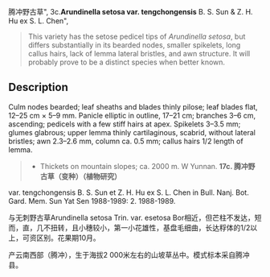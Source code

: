 腾冲野古草",
3c.**Arundinella setosa var. tengchongensis** B. S. Sun & Z. H. Hu ex S. L. Chen",

> This variety has the setose pedicel tips of *Arundinella setosa*, but differs substantially in its bearded nodes, smaller spikelets, long callus hairs, lack of lemma lateral bristles, and awn structure. It will probably prove to be a distinct species when better known.

## Description
Culm nodes bearded; leaf sheaths and blades thinly pilose; leaf blades flat, 12–25 cm × 5–9 mm. Panicle elliptic in outline, 17–21 cm; branches 3–6 cm, ascending; pedicels with a few stiff hairs at apex. Spikelets 3–3.5 mm; glumes glabrous; upper lemma thinly cartilaginous, scabrid, without lateral bristles; awn 2.3–2.6 mm, column ca. 0.5 mm; callus hairs 1/2 length of lemma.

> * Thickets on mountain slopes; ca. 2000 m. W Yunnan.
**17c. 腾冲野古草（变种）（植物研究）**

var. tengchongensis B. S. Sun et Z. H. Hu ex S. L. Chen in Bull. Nanj. Bot. Gard. Mem. Sun Yat Sen 1988-1989: 2. 1988-1989.

与无刺野古草Arundinella setosa Trin. var. esetosa Bor相近，但芒柱不发达，短而，直，几不扭转，且小穗较小，第一小花雄性，基盘毛细曲，长达稃体的1/2以上，可资区别。花果期10月。

产云南西部（腾冲），生于海拔2 000米左右的山坡草丛中。模式标本采自腾冲县。
